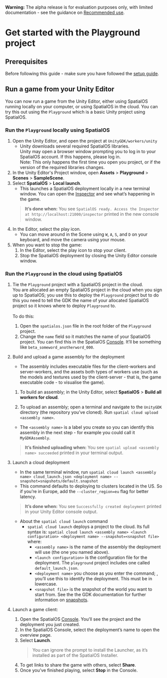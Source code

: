 **Warning:** The alpha release is for evaluation purposes only, with limited documentation - see the guidance on [Recommended use](../../README.md#recommended-use).

# Get started with the Playground project

## Prerequisites

Before following this guide - make sure you have followed the [setup guide](../setup-and-installing.md).

## Run a game from your Unity Editor

You can now run a game from the Unity Editor, either using SpatialOS running locally on your computer, or using SpatialOS in the cloud.
You can try this out using the `Playground` which is a basic Unity project using SpatialOS.

###  Run the `Playground` locally using SpatialOS

1. Open the Unity Editor, and open the project at `UnityGDK/workers/unity`
    - Unity downloads several required SpatialOS libraries.
    <br/>Unity may open a browser window prompting you to log in to your SpatialOS account. If this happens, please log in.
    <br>Note: This only happens the first time you open you project, or if the version of the required libraries changes.
1. In the Unity Editor's Project window, open **Assets** > **Playground** > **Scenes** > **SampleScene**.
1. Select **SpatialOS** > **Local launch**.
    - This launches a SpatialOS deployment locally in a new terminal window. You can open the [Inspector](https://docs.improbable.io/reference/latest/shared/glossary#inspector) and see what’s happening in the game.
    > **It’s done when:** You see `SpatialOS ready. Access the Inspector at http://localhost:21000/inspector` printed in the new console window.
1. In the Editor, select the play icon.
    - You can move around in the Scene using `W`, `A`, `S`, and `D` on your keyboard, and move the camera using your mouse.
1. When you want to stop the game:
    1. In the Editor, select the play icon to stop your client.
    1. Stop the SpatialOS deployment by closing the Unity Editor console window.

### Run the `Playground` in the cloud using SpatialOS
1. Tie the `Playground`  project with a SpatialOS project in the cloud. 
<br/>You are allocated an empty SpatialOS project in the cloud when you sign up to SpatialOS; you use this to deploy the `Playground`  project but to do this you need to tell the GDK the name of your allocated SpatialOS project so it knows where to deploy `Playground` to.  
<br/> To do this:

    1.  Open the `spatialos.json` file in the root folder of the `Playground` project. 
    1. Change the `name` field so it matches the name of your SpatialOS project.  You can find this in the SpatialOS [Console](https://console.improbable.io). It’ll be something like `beta_someword_anotherword_000`.
1. Build and upload a game assembly for the deployment
    - The assembly  includes executable files for the client-workers and server-workers, and the assets both types of workers use (such as the models and textures used by the client-server - that is, the game executable code - to visualise the game). 
    1. To build an assembly; in the Unity Editor, select **SpatialOS** > **Build all workers for cloud**.

    2. To upload an assembly; open a terminal and navigate to the `UnityGDK` directory (the repository you’ve cloned). Run `spatial cloud upload <assembly name>`.
    - The `<assembly name>` is a label you create so you can identify this assembly in the next step - for example you could call it `MyGDKAssembly`.
    > **It’s finished uploading when:** You see `spatial upload <assembly name> succeeded` printed in your terminal output.
1. Launch a cloud deployment
    - In the same terminal window, run `spatial cloud launch <assembly name> cloud_launch.json <deployment name> --snapshot=snapshots/default.snapshot`
    - This command defaults to deploying to clusters located in the US. So if you’re in Europe, add the `--cluster_region=eu` flag for better latency.
    > **It’s done when:** You see `Successfully created deployment` printed in your Unity Editor console output.
    - About the `spatial cloud launch` command 
        - `spatial cloud launch` deploys a project to the cloud. Its full syntax is:
            `spatial cloud launch <assembly name> <launch configuration> <deployment name> --snapshot=<snapshot file>`
            where:
            - `<assembly name>` is the name of the assembly the deployment will use (the one you named above).
            - `<launch configuration>` is the configuration file for the deployment. The `playground` project includes one called `default_launch.json`.
            - `<deployment name>` you choose as you enter the command; , you’ll use this to identify the deployment. This must be in lowercase.
            - `<snapshot file>` is the snapshot of the world you want to start from.  See the the GDK documentation for further information on [snapshots](./snapshots.md).

1. Launch a game client:
    1. Open the SpatialOS  [Console](https://console.improbable.io/projects). You’ll see the project and the deployment you just created.
    1. In the SpatialOS Console, select the deployment’s name to open the overview page.
    1. Select **Launch**.
        > You can ignore the prompt to install the Launcher, as it’s installed as part of the SpatialOS Installer.
    1. To get links to share the game with others, select **Share**.
    1. Once you’ve finished playing, select **Stop** in the Console.
